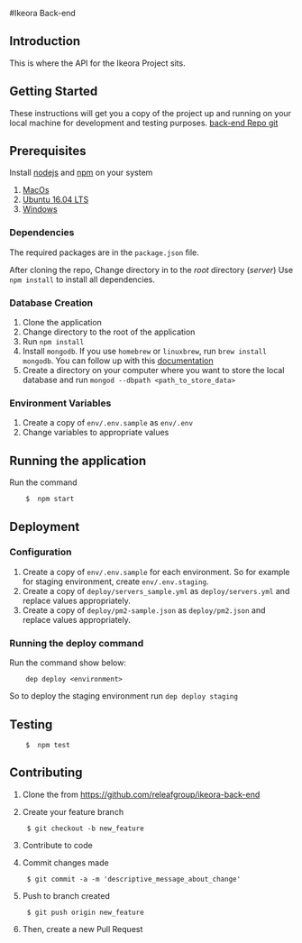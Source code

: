 #Ikeora Back-end

## Introduction
This is where the API for the Ikeora Project sits. 

## Getting Started

These instructions will get you a copy of the project up and running on your local machine for development and testing purposes. 
[back-end Repo git](https://github.com/releafgroup/ikeora-back-end.git)

## Prerequisites

Install [nodejs][1] and [npm][2] on your system


1. [MacOs][3]
2. [Ubuntu 16.04 LTS][4]
3. [Windows][5]

### Dependencies

The required packages are in the `package.json` file. 

After cloning the repo, Change directory in to the _root_  directory (*server*)
Use `npm install` to install all dependencies.


### Database Creation
1. Clone the application
2. Change directory to the root of the application
3. Run `npm install`
4. Install `mongodb`. If you use `homebrew` or `linuxbrew`, run `brew install mongodb`. You can follow up with this [documentation](https://docs.mongodb.com/manual/installation/)
5. Create a directory on your computer where you want to store the local database and run `mongod --dbpath <path_to_store_data>`

### Environment Variables
1. Create a copy of `env/.env.sample` as `env/.env`
2. Change variables to appropriate values

## Running the application
Run the command

        $  npm start

## Deployment

### Configuration
1. Create a copy of `env/.env.sample` for each environment. So for example for staging environment, create `env/.env.staging`.
2. Create a copy of `deploy/servers_sample.yml` as `deploy/servers.yml` and replace values appropriately.
2. Create a copy of `deploy/pm2-sample.json` as `deploy/pm2.json` and replace values appropriately.

### Running the deploy command
Run the command show below:

        dep deploy <environment>

So to deploy the staging environment run `dep deploy staging`

## Testing
        $  npm test

## Contributing

1. Clone the from https://github.com/releafgroup/ikeora-back-end

2. Create your feature branch

        $ git checkout -b new_feature
    
3. Contribute to code

4. Commit changes made

        $ git commit -a -m 'descriptive_message_about_change'
    
5. Push to branch created

        $ git push origin new_feature
    
6. Then, create a new Pull Request

[1]: https://nodejs.org/en/  "Node.js Official Site"
[2]: https://www.npmjs.com/ "NPM Official Site"
[3]: http://blog.teamtreehouse.com/install-node-js-npm-mac "teamtreehouse Blog"
[4]: https://www.digitalocean.com/community/tutorials/how-to-install-node-js-on-ubuntu-16-04 "Digital Ocean"
[5]: http://blog.teamtreehouse.com/install-node-js-npm-windows "team teamtreehouse blog"